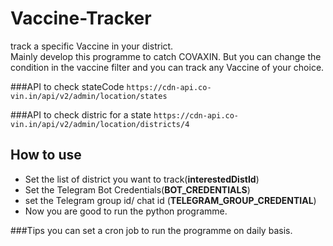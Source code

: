 # Vaccine-Tracker
track a specific Vaccine in your district.<br>
Mainly develop this programme to catch COVAXIN. But you can change the condition in the vaccine filter
and you can track any Vaccine of your choice.

###API to check stateCode 
`https://cdn-api.co-vin.in/api/v2/admin/location/states`

###API to check distric for a state
`https://cdn-api.co-vin.in/api/v2/admin/location/districts/4`

## How to use
- Set the list of district you want to track(**interestedDistId**)
- Set the Telegram Bot Credentials(**BOT_CREDENTIALS**)
- set the Telegram group id/ chat id (**TELEGRAM_GROUP_CREDENTIAL**)
- Now you are good to run the python programme.

###Tips
you can set a cron job to run the programme on daily basis.
